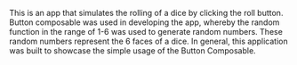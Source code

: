 This is an app that simulates the rolling of a dice by clicking the roll button. Button composable was used in developing the app, whereby the random function in the range of 1-6 was used to generate random numbers. These random numbers represent the 6 faces of a dice. In general, this application was built to showcase the simple usage of the Button Composable.

